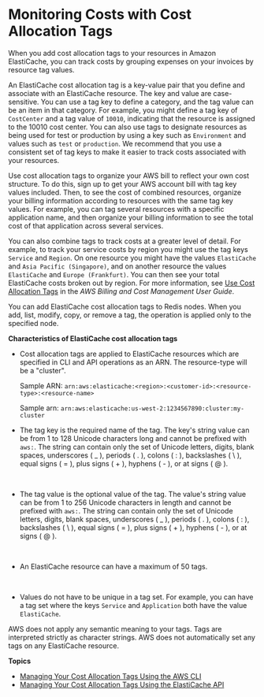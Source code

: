# Monitoring Costs with Cost Allocation Tags<a name="Tagging"></a>

When you add cost allocation tags to your resources in Amazon ElastiCache, you can track costs by grouping expenses on your invoices by resource tag values\.

An ElastiCache cost allocation tag is a key\-value pair that you define and associate with an ElastiCache resource\. The key and value are case\-sensitive\. You can use a tag key to define a category, and the tag value can be an item in that category\. For example, you might define a tag key of `CostCenter` and a tag value of `10010`, indicating that the resource is assigned to the 10010 cost center\. You can also use tags to designate resources as being used for test or production by using a key such as `Environment` and values such as `test` or `production`\. We recommend that you use a consistent set of tag keys to make it easier to track costs associated with your resources\.

Use cost allocation tags to organize your AWS bill to reflect your own cost structure\. To do this, sign up to get your AWS account bill with tag key values included\.  Then, to see the cost of combined resources, organize your billing information according to resources with the same tag key values\. For example, you can tag several resources with a specific application name, and then organize your billing information to see the total cost of that application across several services\. 

You can also combine tags to track costs at a greater level of detail\. For example, to track your service costs by region you might use the tag keys `Service` and `Region`\. On one resource you might have the values `ElastiCache` and `Asia Pacific (Singapore)`, and on another resource the values `ElastiCache` and `Europe (Frankfurt)`\. You can then see your total ElastiCache costs broken out by region\. For more information, see [Use Cost Allocation Tags](https://docs.aws.amazon.com/awsaccountbilling/latest/aboutv2/cost-alloc-tags.html) in the *AWS Billing and Cost Management User Guide*\.

You can add ElastiCache cost allocation tags to Redis nodes\. When you add, list, modify, copy, or remove a tag, the operation is applied only to the specified node\.

**Characteristics of ElastiCache cost allocation tags**
+ Cost allocation tags are applied to ElastiCache resources which are specified in CLI and API operations as an ARN\. The resource\-type will be a "cluster"\.

  Sample ARN: `arn:aws:elasticache:<region>:<customer-id>:<resource-type>:<resource-name>`

  Sample arn: `arn:aws:elasticache:us-west-2:1234567890:cluster:my-cluster`
+ The tag key is the required name of the tag\. The key's string value can be from 1 to 128 Unicode characters long and cannot be prefixed with `aws:`\. The string can contain only the set of Unicode letters, digits, blank spaces, underscores \( \_ \), periods \( \. \), colons \( : \), backslashes \( \\ \), equal signs \( = \), plus signs \( \+ \), hyphens \( \- \), or at signs \( @ \)\.

   
+ The tag value is the optional value of the tag\. The value's string value can be from 1 to 256 Unicode characters in length and cannot be prefixed with `aws:`\. The string can contain only the set of Unicode letters, digits, blank spaces, underscores \( \_ \), periods \( \. \), colons \( : \), backslashes \( \\ \), equal signs \( = \), plus signs \( \+ \), hyphens \( \- \), or at signs \( @ \)\.

   
+ An ElastiCache resource can have a maximum of 50 tags\.

   
+ Values do not have to be unique in a tag set\. For example, you can have a tag set where the keys `Service` and `Application` both have the value `ElastiCache`\.

AWS does not apply any semantic meaning to your tags\. Tags are interpreted strictly as character strings\. AWS does not automatically set any tags on any ElastiCache resource\.

**Topics**
+ [Managing Your Cost Allocation Tags Using the AWS CLI](Tagging.Managing.CLI.md)
+ [Managing Your Cost Allocation Tags Using the ElastiCache API](Tagging.Managing.API.md)